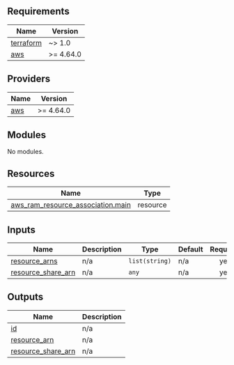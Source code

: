 <!-- BEGIN_TF_DOCS -->
## Requirements

| Name | Version |
|------|---------|
| <a name="requirement_terraform"></a> [terraform](#requirement\_terraform) | ~> 1.0 |
| <a name="requirement_aws"></a> [aws](#requirement\_aws) | >= 4.64.0 |

## Providers

| Name | Version |
|------|---------|
| <a name="provider_aws"></a> [aws](#provider\_aws) | >= 4.64.0 |

## Modules

No modules.

## Resources

| Name | Type |
|------|------|
| [aws_ram_resource_association.main](https://registry.terraform.io/providers/hashicorp/aws/latest/docs/resources/ram_resource_association) | resource |

## Inputs

| Name | Description | Type | Default | Required |
|------|-------------|------|---------|:--------:|
| <a name="input_resource_arns"></a> [resource\_arns](#input\_resource\_arns) | n/a | `list(string)` | n/a | yes |
| <a name="input_resource_share_arn"></a> [resource\_share\_arn](#input\_resource\_share\_arn) | n/a | `any` | n/a | yes |

## Outputs

| Name | Description |
|------|-------------|
| <a name="output_id"></a> [id](#output\_id) | n/a |
| <a name="output_resource_arn"></a> [resource\_arn](#output\_resource\_arn) | n/a |
| <a name="output_resource_share_arn"></a> [resource\_share\_arn](#output\_resource\_share\_arn) | n/a |
<!-- END_TF_DOCS -->